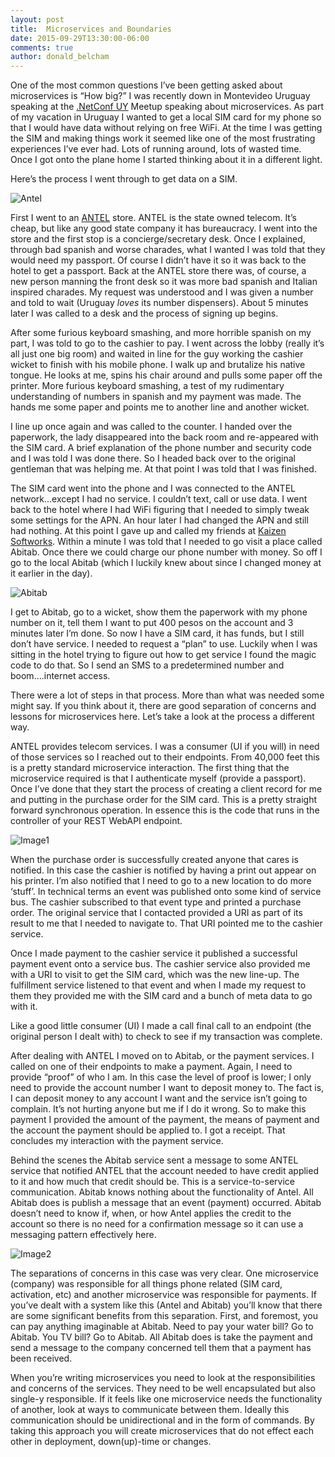 ```yaml
---
layout: post
title:  Microservices and Boundaries
date: 2015-09-29T13:30:00-06:00
comments: true
author: donald_belcham
---
```

One of the most common questions I’ve been getting asked about microservices is “How big?” I was recently down in Montevideo Uruguay speaking at the [.NetConf UY](http://www.netconf.uy) Meetup speaking about microservices. As part of my vacation in Uruguay I wanted to get a local SIM card for my phone so that I would have data without relying on free WiFi. At the time I was getting the SIM and making things work it seemed like one of the most frustrating experiences I’ve ever had. Lots of running around, lots of wasted time. Once I got onto the plane home I started thinking about it in a different light.

Here’s the process I went through to get data on a SIM.

![Antel](http://farm6.staticflickr.com/5737/21313922360_6daa6624d8_m.jpg)

First I went to an [ANTEL](http://www.antel.com.uy/antel/) store. ANTEL is the state owned telecom. It’s cheap, but like any good state company it has bureaucracy. I went into the store and the first stop is a concierge/secretary desk. Once I explained, through bad spanish and worse charades, what I wanted I was told that they would need my passport. Of course I didn’t have it so it was back to the hotel to get a passport. Back at the ANTEL store there was, of course, a new person manning the front desk so it was more bad spanish and Italian inspired charades. My request was understood and I was given a number and told to wait (Uruguay *loves* its number dispensers). About 5 minutes later I was called to a desk and the process of signing up begins. 

After some furious keyboard smashing, and more horrible spanish on my part, I was told to go to the cashier to pay. I went across the lobby (really it’s all just one big room) and waited in line for the guy working the cashier wicket to finish with his mobile phone. I walk up and brutalize his native tongue. He looks at me, spins his chair around and pulls some paper off the printer. More furious keyboard smashing, a test of my rudimentary understanding of numbers in spanish and my payment was made. The hands me some paper and points me to another line and another wicket.

I line up once again and was called to the counter. I handed over the paperwork, the lady disappeared into the back room and re-appeared with the SIM card. A brief explanation of the phone number and security code and I was told I was done there. So I headed back over to the original gentleman that was helping me. At that point I was told that I was finished.

The SIM card went into the phone and I was connected to the ANTEL network…except I had no service. I couldn’t text, call or use data. I went back to the hotel where I had WiFi figuring that I needed to simply tweak some settings for the APN. An hour later I had changed the APN and still had nothing. At this point I gave up and called my friends at [Kaizen Softworks](http://www.kzsoftworks.com/ ""). Within a minute I was told that I needed to go visit a place called Abitab. Once there we could charge our phone number with money. So off I go to the local Abitab (which I luckily knew about since I changed money at it earlier in the day).

![Abitab](http://farm6.staticflickr.com/5691/21490886762_0d42a67d7b_m.jpg)

I get to Abitab, go to a wicket, show them the paperwork with my phone number on it, tell them I want to put 400 pesos on the account and 3 minutes later I’m done. So now I have a SIM card, it has funds, but I still don’t have service. I needed to request a “plan” to use. Luckily when I was sitting in the hotel trying to figure out how to get service I found the magic code to do that. So I send an SMS to a predetermined number and boom….internet access.

There were a lot of steps in that process. More than what was needed some might say. If you think about it, there are good separation of concerns and lessons for microservices here. Let’s take a look at the process a different way.

ANTEL provides telecom services. I was a consumer (UI if you will) in need of those services so I reached out to their endpoints. From 40,000 feet this is a pretty standard microservice interaction. The first thing that the microservice required is that I authenticate myself (provide a passport). Once I’ve done that they start the process of creating a client record for me and putting in the purchase order for the SIM card. This is a pretty straight forward synchronous operation. In essence this is the code that runs in the controller of your REST WebAPI endpoint.

![Image1](http://farm1.staticflickr.com/584/21817801705_5f577c2843_z.jpg)

When the purchase order is successfully created anyone that cares is notified. In this case the cashier is notified by having a print out appear on his printer. I’m also notified that I need to go to a new location to do more ‘stuff’. In technical terms an event was published onto some kind of service bus. The cashier subscribed to that event type and printed a purchase order. The original service that I contacted provided a URI as part of its result to me that I needed to navigate to. That URI pointed me to the cashier service.

Once I made payment to the cashier service it published a successful payment event onto a service bus. The cashier service also provided me with a URI to visit to get the SIM card, which was the new line-up. The fulfillment service listened to that event and when I made my request to them they provided me with the SIM card and a bunch of meta data to go with it.

Like a good little consumer (UI) I made a call final call to an endpoint (the original person I dealt with) to check to see if my transaction was complete.

After dealing with ANTEL I moved on to Abitab, or the payment services. I called on one of their endpoints to make a payment. Again, I need to provide “proof” of who I am. In this case the level of proof is lower; I only need to provide the account number I want to deposit money to. The fact is, I can deposit money to any account I want and the service isn’t going to complain. It’s not hurting anyone but me if I do it wrong. So to make this payment I provided the amount of the payment, the means of payment and the account the payment should be applied to. I got a receipt. That concludes my interaction with the payment service.

Behind the scenes the Abitab service sent a message to some ANTEL service that notified ANTEL that the account needed to have credit applied to it and how much that credit should be. This is a service-to-service communication. Abitab knows nothing about the functionality of Antel. All Abitab does is publish a message that an event (payment) occurred. Abitab doesn’t need to know if, when, or how Antel applies the credit to the account so there is no need for a confirmation message so it can use a messaging pattern effectively here.

![Image2](http://farm1.staticflickr.com/641/21817803695_c8444f341e_z.jpg)

The separations of concerns in this case was very clear. One microservice (company) was responsible for all things phone related (SIM card, activation, etc) and another microservice was responsible for payments. If you’ve dealt with a system like this (Antel and Abitab) you’ll know that there are some significant benefits from this separation. First, and foremost, you can pay anything imaginable at Abitab. Need to pay your water bill? Go to Abitab. You TV bill? Go to Abitab. All Abitab does is take the payment and send a message to the company concerned tell them that a payment has been received. 

When you’re writing microservices you need to look at the responsibilities and concerns of the services.  They need to be well encapsulated but also single-y responsible. If it feels like one microservice needs the functionality of another, look at ways to communicate between them. Ideally this communication should be unidirectional and in the form of commands. By taking this approach you will create microservices that do not effect each other in deployment, down(up)-time or changes.
 
